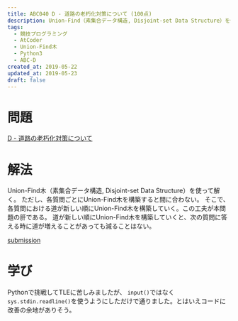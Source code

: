 ```yaml
---
title: ABC040 D - 道路の老朽化対策について (100点)
description: Union-Find（素集合データ構造, Disjoint-set Data Structure）を使って解く。 ただし、各質問ごとにUnion-Findを構築すると間に合わない。 そこで、...
tags:
  - 競技プログラミング
  - AtCoder
  - Union-Find木
  - Python3
  - ABC-D
created_at: 2019-05-22
updated_at: 2019-05-23
draft: false
---
```


# 問題
[D - 道路の老朽化対策について](https://atcoder.jp/contests/abc040/tasks/abc040_d)

# 解法
Union-Find木（素集合データ構造, Disjoint-set Data Structure）を使って解く。
ただし、各質問ごとにUnion-Find木を構築すると間に合わない。
そこで、各質問における道が新しい順にUnion-Find木を構築していく。この工夫が本問題の肝である。
道が新しい順にUnion-Find木を構築していくと、次の質問に答える時に道が増えることがあっても減ることはない。

[submission](https://atcoder.jp/contests/abc040/submissions/5136982)

# 学び
Pythonで挑戦してTLEに苦しみましたが、
`input()`ではなく`sys.stdin.readline()`を使うようにしただけで通りました。とはいえコードに改善の余地がありそう。
